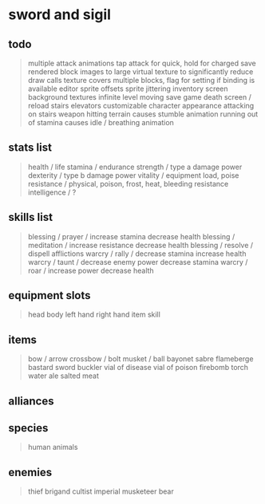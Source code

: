 # sword and sigil

## todo

> multiple attack animations
> tap attack for quick, hold for charged
> save rendered block images to large virtual texture to significantly reduce draw calls
    texture covers multiple blocks, flag for setting if binding is available
> editor sprite offsets
> sprite jittering
> inventory screen
> background textures
> infinite level moving
> save game
> death screen / reload
> stairs
> elevators
> customizable character appearance
> attacking on stairs
> weapon hitting terrain causes stumble animation
> running out of stamina causes idle / breathing animation

## stats list

> health / life
> stamina / endurance
> strength / type a damage power
> dexterity / type b damage power
> vitality / equipment load, poise
> resistance / physical, poison, frost, heat, bleeding resistance
> intelligence / ?

## skills list

> blessing / prayer / increase stamina decrease health
> blessing / meditation / increase resistance decrease health
> blessing / resolve / dispell afflictions
> warcry / rally / decrease stamina increase health
> warcry / taunt / decrease enemy power decrease stamina
> warcry / roar / increase power decrease health

## equipment slots

> head
> body
> left hand
> right hand
> item
> skill

## items

> bow / arrow
> crossbow / bolt
> musket / ball
> bayonet
> sabre
> flameberge
> bastard sword
> buckler
> vial of disease
> vial of poison
> firebomb
> torch
> water
> ale
> salted meat

## alliances

## species

> human
> animals

## enemies

> thief
> brigand
> cultist
> imperial musketeer
> bear
